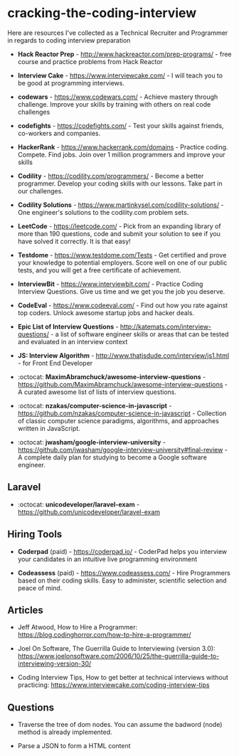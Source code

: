 # cracking-the-coding-interview
Here are resources I've collected as a Technical Recruiter and Programmer in regards to coding interview preparation

- **Hack Reactor Prep** - http://www.hackreactor.com/prep-programs/ - free course and practice problems from Hack Reactor

- **Interview Cake** - https://www.interviewcake.com/ - I will teach you to be good at programming interviews.

- **codewars** - https://www.codewars.com/ - Achieve mastery through challenge. Improve your skills by training with others on real code challenges

- **codefights** - https://codefights.com/ - Test your skills against friends, co-workers and companies.

- **HackerRank** - https://www.hackerrank.com/domains - Practice coding. Compete. Find jobs. Join over 1 million programmers and improve your skills

- **Codility** - https://codility.com/programmers/ - Become a better programmer. Develop your coding skills with our lessons. Take part in our challenges.

- **Codility Solutions** - https://www.martinkysel.com/codility-solutions/ - One engineer's solutions to the codility.com problem sets.

- **LeetCode** - https://leetcode.com/ - Pick from an expanding library of more than 190 questions, code and submit your solution to see if you have solved it correctly. It is that easy!

- **Testdome** - https://www.testdome.com/Tests - Get certified and prove your knowledge
to potential employers. Score well on one of our public tests, and you will get a free certificate of achievement. 

- **InterviewBit** - https://www.interviewbit.com/ - Practice Coding Interview Questions. Give us time and we get you the job you deserve.

- **CodeEval** - https://www.codeeval.com/ - Find out how you rate against top coders. Unlock awesome startup jobs and hacker deals.

- **Epic List of Interview Questions** - http://katemats.com/interview-questions/ - a list of software engineer skills or areas that can be tested and evaluated in an interview context

- **JS: Interview Algorithm** - http://www.thatjsdude.com/interview/js1.html - for Front End Developer

- :octocat: **MaximAbramchuck/awesome-interview-questions** - https://github.com/MaximAbramchuck/awesome-interview-questions - A curated awesome list of lists of interview questions. 

- :octocat: **nzakas/computer-science-in-javascript** - https://github.com/nzakas/computer-science-in-javascript - Collection of classic computer science paradigms, algorithms, and approaches written in JavaScript.

- :octocat: **jwasham/google-interview-university** - https://github.com/jwasham/google-interview-university#final-review - A complete daily plan for studying to become a Google software engineer.

## Laravel

- :octocat: **unicodeveloper/laravel-exam** - https://github.com/unicodeveloper/laravel-exam

## Hiring Tools

- **Coderpad** (paid) - https://coderpad.io/ - CoderPad helps you interview your candidates in an intuitive live programming environment

- **Codeassess** (paid) - https://www.codeassess.com/ - 
Hire Programmers based on their coding skills. Easy to administer, scientific selection and peace of mind.

## Articles
- Jeff Atwood, How to Hire a Programmer: https://blog.codinghorror.com/how-to-hire-a-programmer/

- Joel On Software, The Guerrilla Guide to Interviewing (version 3.0): https://www.joelonsoftware.com/2006/10/25/the-guerrilla-guide-to-interviewing-version-30/

- Coding Interview Tips, How to get better at technical interviews without practicing: https://www.interviewcake.com/coding-interview-tips

## Questions

- Traverse the tree of dom nodes. You can assume the badword (node) method is already implemented.

- Parse a JSON to form a HTML content
